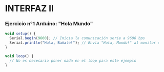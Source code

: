 # INTERFAZ II
### Ejercicio n°1 Arduino: "Hola Mundo"

```js
void setup() {
  Serial.begin(9600); // Inicia la comunicación serie a 9600 bps
  Serial.println("Hola, Bañate!"); // Envía "Hola, Mundo!" al monitor serie
}

void loop() {
  // No es necesario poner nada en el loop para este ejemplo
}

```

